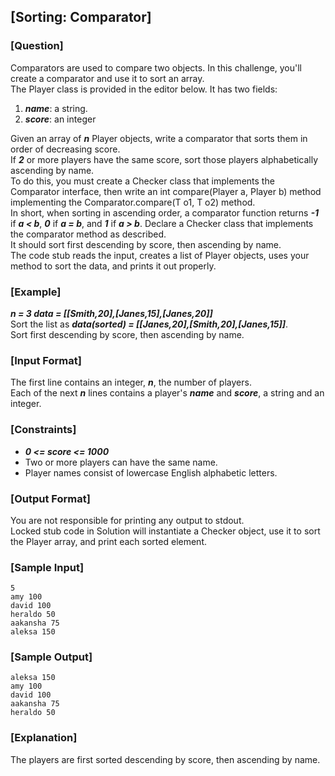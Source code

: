 ## [Sorting: Comparator]

### [Question]
Comparators are used to compare two objects. 
In this challenge, you'll create a comparator and use it to sort an array.  
The Player class is provided in the editor below. It has two fields:
1. ***name***: a string.
2. ***score***: an integer

Given an array of ***n*** Player objects, write a comparator that sorts them in order of decreasing score.  
If ***2*** or more players have the same score, sort those players alphabetically ascending by name.  
To do this, you must create a Checker class that implements the Comparator interface, then write an int compare(Player a, Player b) method implementing the Comparator.compare(T o1, T o2) method.  
In short, when sorting in ascending order, a comparator function returns ***-1*** if ***a < b***, ***0*** if ***a = b***, and ***1*** if ***a > b***.
Declare a Checker class that implements the comparator method as described.  
It should sort first descending by score, then ascending by name.  
The code stub reads the input, creates a list of Player objects, uses your method to sort the data, and prints it out properly.

### [Example]
***n = 3 data = [[Smith,20],[Janes,15],[Janes,20]]***  
Sort the list as ***data(sorted) = [[Janes,20],[Smith,20],[Janes,15]]***.  
Sort first descending by score, then ascending by name.

### [Input Format]
The first line contains an integer, ***n***, the number of players.  
Each of the next ***n*** lines contains a player's ***name*** and ***score***, a string and an integer.

### [Constraints]
* ***0 <= score <= 1000***
* Two or more players can have the same name.
* Player names consist of lowercase English alphabetic letters.

### [Output Format]
You are not responsible for printing any output to stdout.  
Locked stub code in Solution will instantiate a Checker object, use it to sort the Player array, and print each sorted element.

### [Sample Input]
~~~
5
amy 100
david 100
heraldo 50
aakansha 75
aleksa 150
~~~

### [Sample Output]
~~~
aleksa 150
amy 100
david 100
aakansha 75
heraldo 50
~~~

### [Explanation]
The players are first sorted descending by score, then ascending by name.
